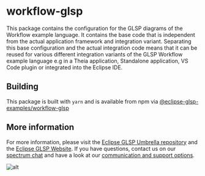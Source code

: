 # workflow-glsp

This package contains the configuration for the GLSP diagrams of the Workflow example language.
It contains the base code that is independent from the actual application framework and integration variant.
Separating this base configuration and the actual integration code means that it can be reused for various different integration variants of the GLSP Workflow example language e.g in a Theia application, Standalone application, VS Code plugin or integrated into the Eclipse IDE.

## Building

This package is built with `yarn` and is available from npm via [@eclipse-glsp-examples/workflow-glsp](https://www.npmjs.com/package/@eclipse-glsp-examples/worfklow-glsp)

## More information

For more information, please visit the [Eclipse GLSP Umbrella repository](https://github.com/eclipse-glsp/glsp) and the [Eclipse GLSP Website](https://www.eclipse.org/glsp/).
If you have questions, contact us on our [spectrum chat](https://spectrum.chat/glsp/) and have a look at our [communication and support options](https://www.eclipse.org/glsp/contact/).

![alt](https://www.eclipse.org/glsp/images/diagramanimated.gif)
